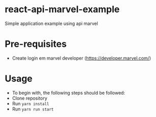 # react-api-marvel-example

Simple application example using api marvel

# Pre-requisites
- Create login em marvel developer (https://developer.marvel.com/)

# Usage
- To begin with, the following steps should be followed:
- Clone repository
- Run `yarn install`
- Run `yarn run start`
